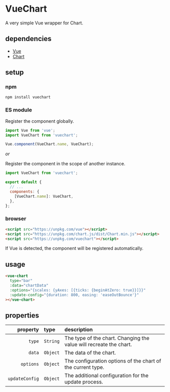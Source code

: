 # VueChart

A very simple Vue wrapper for Chart.

## dependencies

- [Vue](https://github.com/vuejs/vue)
- [Chart](https://github.com/chartjs/Chart.js)

## setup

### npm

```shell
npm install vuechart
```

### ES module

Register the component globally.

```javascript
import Vue from 'vue';
import VueChart from 'vuechart';

Vue.component(VueChart.name, VueChart);
```

*or*

Register the component in the scope of another instance.

```javascript
import VueChart from 'vuechart';

export default {
  // ...
  components: {
    [VueChart.name]: VueChart,
  },
};
```

### browser

```html
<script src="https://unpkg.com/vue"></script>
<script src="https://unpkg.com/chart.js/dist/Chart.min.js"></script>
<script src="https://unpkg.com/vuechart"></script>
```

If Vue is detected, the component will be registered automatically.

## usage

```html
<vue-chart
  type="bar"
  :data="chartData"
  :options="{scales: {yAxes: [{ticks: {beginAtZero: true}}]}}"
  :update-config="{duration: 800, easing: 'easeOutBounce'}"
></vue-chart>
```

## properties

| property | type | description |
| ---: | :--- | :--- |
| `type` | `String` | The type of the chart. Changing the value will recreate the chart. |
| `data` | `Object` | The data of the chart. |
| `options` | `Object` | The configuration options of the chart of the current type. |
| `updateConfig` | `Object` | The additional configuration for the update process. |
